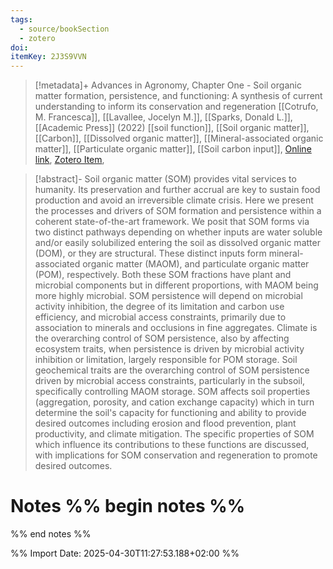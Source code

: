 ```yaml
---
tags:
  - source/bookSection
  - zotero
doi: 
itemKey: 2J3S9VVN
---
```

>[!metadata]+
> Advances in Agronomy, Chapter One - Soil organic matter formation, persistence, and functioning: A synthesis of current understanding to inform its conservation and regeneration
> [[Cotrufo, M. Francesca]], [[Lavallee, Jocelyn M.]], [[Sparks, Donald L.]], 
> [[Academic Press]] (2022)
> [[soil function]], [[Soil organic matter]], [[Carbon]], [[Dissolved organic matter]], [[Mineral-associated organic matter]], [[Particulate organic matter]], [[Soil carbon input]], 
> [Online link](https://www.sciencedirect.com/science/article/pii/S0065211321001048), [Zotero Item](zotero://select/library/items/2J3S9VVN), 

>[!abstract]-
>Soil organic matter (SOM) provides vital services to humanity. Its preservation and further accrual are key to sustain food production and avoid an irreversible climate crisis. Here we present the processes and drivers of SOM formation and persistence within a coherent state-of-the-art framework. We posit that SOM forms via two distinct pathways depending on whether inputs are water soluble and/or easily solubilized entering the soil as dissolved organic matter (DOM), or they are structural. These distinct inputs form mineral-associated organic matter (MAOM), and particulate organic matter (POM), respectively. Both these SOM fractions have plant and microbial components but in different proportions, with MAOM being more highly microbial. SOM persistence will depend on microbial activity inhibition, the degree of its limitation and carbon use efficiency, and microbial access constraints, primarily due to association to minerals and occlusions in fine aggregates. Climate is the overarching control of SOM persistence, also by affecting ecosystem traits, when persistence is driven by microbial activity inhibition or limitation, largely responsible for POM storage. Soil geochemical traits are the overarching control of SOM persistence driven by microbial access constraints, particularly in the subsoil, specifically controlling MAOM storage. SOM affects soil properties (aggregation, porosity, and cation exchange capacity) which in turn determine the soil's capacity for functioning and ability to provide desired outcomes including erosion and flood prevention, plant productivity, and climate mitigation. The specific properties of SOM which influence its contributions to these functions are discussed, with implications for SOM conservation and regeneration to promote desired outcomes.

# Notes %% begin notes %%

%% end notes %%




%% Import Date: 2025-04-30T11:27:53.188+02:00 %%
